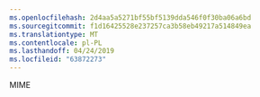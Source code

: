 ```yaml
---
ms.openlocfilehash: 2d4aa5a5271bf55bf5139dda546f0f30ba06a6bd
ms.sourcegitcommit: f1d16425528e237257ca3b58eb49217a514849ea
ms.translationtype: MT
ms.contentlocale: pl-PL
ms.lasthandoff: 04/24/2019
ms.locfileid: "63872273"
---
```

MIME
